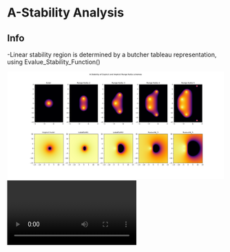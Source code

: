 # A-Stability Analysis

## Info

-Linear stability region is determined by a butcher tableau representation, using Evalue_Stability_Function()



![von neumann linear stability](Figure_1.png)
![von neumann linear stability](1.mp4)